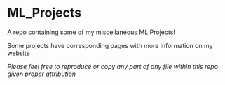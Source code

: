# ML_Projects
A repo containing some of my miscellaneous ML Projects!

Some projects have corresponding pages with more information on my [website](https://www.ryansoconnor.com)

_Please feel free to reproduce or copy any part of any file within this repo given proper attribution_
